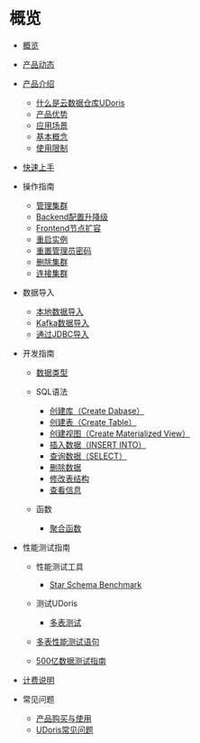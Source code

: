 # 概览

* [概览](/udoris/README)

* [产品动态](/udoris/dynamics)
* [产品介绍](/udoris/architecture)
  * [什么是云数据仓库UDoris](/udoris/architecture/simple_intro)
  * [产品优势](/udoris/architecture/advantages)
  * [应用场景](/udoris/architecture/scenarios)
  * [基本概念](/udoris/architecture/basic_concept)
  * [使用限制](/udoris/architecture/limit)
* [快速上手](/udoris/gettingstart)
* 操作指南
  * [管理集群](/udoris/operation_guide/manage_cluster)
  * [Backend配置升降级](/udoris/operation_guide/resize_cluster)
  * [Frontend节点扩容](/udoris/operation_guide/frontend_resize_node)
  * [重启实例](/udoris/operation_guide/restart_cluster)
  * [重置管理员密码](/udoris/operation_guide/reset_password)
  * [删除集群](/udoris/operation_guide/delete_cluster)
  * [连接集群](/udoris/operation_guide/connect_cluster)
* 数据导入
  * [本地数据导入](/udoris/dump_data/local_data)
  * [Kafka数据导入](/udoris/dump_data/kafka_data)
  * [通过JDBC导入](/udoris/dump_data/jdbc_data)
* 开发指南

  * [数据类型](/udoris/developer/data_type)
  * SQL语法
    * [创建库（Create Dabase）](/udoris/developer/sql_grammar/create_database)
    * [创建表（Create Table）](/udoris/developer/sql_grammar/create_table)
    * [创建视图（Create Materialized View）](/udoris/developer/sql_grammar/materialized_view)
    * [插入数据（INSERT INTO）](/udoris/developer/sql_grammar/insert_into)
    * [查询数据（SELECT）](/udoris/developer/sql_grammar/select)
    * [删除数据](/udoris/developer/sql_grammar/delete)
    * [修改表结构](/udoris/developer/sql_grammar/modify_table)
    * [查看信息](/udoris/developer/sql_grammar/show_info)
  * 函数

    * [聚合函数](/udoris/developer/functions/aggregation)
* 性能测试指南
  * 性能测试工具

    * [Star Schema Benchmark](/udoris/test/tool/ssb)
  * 测试UDoris

    * [多表测试](/udoris/test/udoris_test/multiple)
  * [多表性能测试语句](/udoris/test/multiple_query)
  * [500亿数据测试指南](/udoris/test/50billion)
* [计费说明](/udoris/price)
* 常见问题

  * [产品购买与使用](/udoris/problem/product_use)
  * [UDoris常见问题](/udoris/problem/doris_use)

